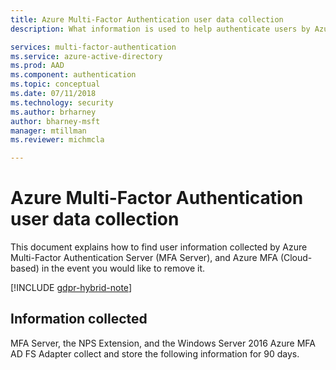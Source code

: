 ```yaml
---
title: Azure Multi-Factor Authentication user data collection
description: What information is used to help authenticate users by Azure Multi-Factor Authentication?

services: multi-factor-authentication
ms.service: azure-active-directory
ms.prod: AAD
ms.component: authentication
ms.topic: conceptual
ms.date: 07/11/2018
ms.technology: security
ms.author: brharney
author: bharney-msft
manager: mtillman
ms.reviewer: michmcla

---
```

# Azure Multi-Factor Authentication user data collection

This document explains how to find user information collected by Azure Multi-Factor Authentication Server (MFA Server), and Azure MFA (Cloud-based) in the event you would like to remove it.

[!INCLUDE [gdpr-hybrid-note](../../includes/gdpr-hybrid-note.md)]

## Information collected

MFA Server, the NPS Extension, and the Windows Server 2016 Azure MFA AD FS Adapter collect and store the following information for 90 days.